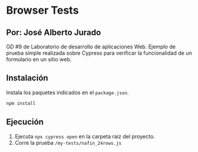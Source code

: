 # Browser Tests
 ## Por: José Alberto Jurado
 
 GD #9 de Laboratorio de desarrollo de aplicaciones Web.
 Ejemplo de prueba simple realizada sobre Cypress para verificar
 la funcionalidad de un formulario en un sitio web.
 
 
 ## Instalación
 
 Instala los paquetes indicados en el `package.json`.
 
 ```bash
 npm install
 ```
 
 ## Ejecución
 
 1. Ejecuta ```npx cypress open``` en la carpeta raíz del proyecto.
 2. Corre la prueba ```/my-tests/nafin_24rows.js```